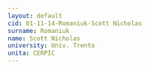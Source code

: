```yaml
---
layout: default 
cid: 01-11-14-Romaniuk-Scott Nicholas
surname: Romaniuk
name: Scott Nicholas
university: Univ. Trento
unita: CERPIC
---
```

